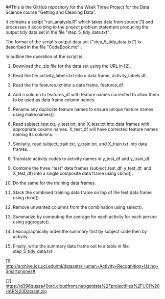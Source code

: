 
##This is the GitHub repository for the Week Three Project for the Data
Science course "Getting and Cleaning Data".

It contains a script "run_analysis.R" which takes data from source [1] and
processes it according to the project problem statement producing the output
tidy data set in the file "step_5_tidy_data.txt" .

The format of the script's output data set ("step_5_tidy_data.txt") is
described in the file "CodeBook.md" .

In outline the operation of the script is:

1. Download the .zip file for the data set using the URL in [2].

2. Read the file activity_labels.txt into a data frame, activity_labels.df .

3. Read the file features.txt into a data frame, features_df .

4. Add a column to features_df with feature names corrected to allow them to be used as data frame column names.

5. Rename any duplicate feature names to ensure unique feature names using make.names().

6. Read subject_test.txt, y_test.txt, and X_test.txt into data frames with appropriate column names.  X_test_df will have corrected feature names naming its columns.

7. Similarly, read subject_train.txt, y_train.txt, and X_train.txt into data frames.

8. Translate activity codes to activity names in y_test_df and y_train_df.

9. Combine the three "test" data frames (subject_test_df, y_test_df, and X_test_df) into a single composite data frame using cbind().

10. Do the same for the training data frames.

11. Stack the combined training data frame on top of the test data frame using rbind().

12. Remove unwanted columns from the combination using select().

13. Summarize by computing the average for each activity for each person using aggregate().

14. Lexicographically order the summary first by subject code then by activity.

15. Finally, write the summary data frame out to a table in file step_5_tidy_data.txt .





[1]
http://archive.ics.uci.edu/ml/datasets/Human+Activity+Recognition+Using+Smartphones#

[2]
https://d396qusza40orc.cloudfront.net/getdata%2Fprojectfiles%2FUCI%20HAR%20Dataset.zip

